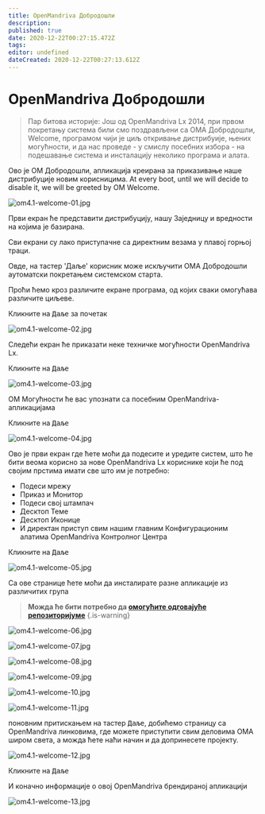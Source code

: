 ```yaml
---
title: OpenMandriva Добродошли
description: 
published: true
date: 2020-12-22T00:27:15.472Z
tags: 
editor: undefined
dateCreated: 2020-12-22T00:27:13.612Z
---
```


# OpenMandriva Добродошли

> Пар битова историје:
> Још од OpenMandriva Lx 2014, при првом покретању система били смо поздрављени са OMA Добродошли, Welcome, програмом чији је циљ откривање дистрибуије, њених могућности, и да нас проведе - у смислу посебних избора - на подешавање система и инсталацију неколико програма и алата.


Ово је ОM Добродошли, апликација креирана за приказивање наше дистрибуције новим корисницима.
At every boot, until we will decide to disable it, we will be greeted by OM Welcome.

![om4.1-welcome-01.jpg](/images/om4.1-welcome-01.jpg)

Први екран ће представити дистрибуцију, нашу Заједницу и вредности на којима је базирана.

Сви екрани су лако приступачне са директним везама у плавој горњој траци.

Овде, на тастер 'Даље' корисник може искључити OMA Добродошли аутоматски покретањем системском старта.

Проћи ћемо кроз различите екране програма, од којих сваки омогућава различите циљеве.

Кликните на <kbd>Даље</kbd> за почетак

![om4.1-welcome-02.jpg](/images/om4.1-welcome-02.jpg)

Следећи екран ће приказати неке техничке могућности OpenMandriva Lx.

Кликните на <kbd>Даље</kbd>

![om4.1-welcome-03.jpg](/images/om4.1-welcome-03.jpg)

OM Могућности ће вас упознати са посебним OpenMandriva-апликацијама

Кликните на <kbd>Даље</kbd>

![om4.1-welcome-04.jpg](/images/om4.1-welcome-04.jpg)

Ово је први екран где ћете моћи да подесите и уредите систем, што ће бити веома корисно за нове OpenMandriva Lx кориснике који ће под својим прстима имати све што им је потребно:

- Подеси мрежу
- Приказ и Монитор
- Подеси свој штампач
- Десктоп Теме
- Десктоп Иконице
- И директан приступ свим нашим главним Конфигурационим алатима OpenMandriva Контролног Центра

Кликните на <kbd>Даље</kbd>

![om4.1-welcome-05.jpg](/images/om4.1-welcome-05.jpg)

Са ове странице ћете моћи да инсталирате разне апликације из различитих група

> **Можда ће бити потребно да [омогућите одговајуће репозиторијуме](/doc/repositories_tldr)**
{.is-warning}


![om4.1-welcome-06.jpg](/images/om4.1-welcome-06.jpg)

![om4.1-welcome-07.jpg](/images/om4.1-welcome-07.jpg)

![om4.1-welcome-08.jpg](/images/om4.1-welcome-08.jpg)

![om4.1-welcome-09.jpg](/images/om4.1-welcome-09.jpg)

![om4.1-welcome-10.jpg](/images/om4.1-welcome-10.jpg)

![om4.1-welcome-11.jpg](/images/om4.1-welcome-11.jpg)

поновним притискањем на тастер <kbd>Даље</kbd>, добићемо страницу са OpenMandriva линковима, где можете приступити свим деловима OMA широм света, а можда ћете наћи начин и да допринесете пројекту.

![om4.1-welcome-12.jpg](/images/om4.1-welcome-12.jpg)

Кликните на <kbd>Даље</kbd>

И коначно информације о овој OpenMandriva брендираној апликацији

![om4.1-welcome-13.jpg](/images/om4.1-welcome-13.jpg)

